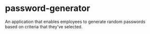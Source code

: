 # password-generator
An application that enables employees to generate random passwords based on criteria that they’ve selected.
